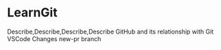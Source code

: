 # LearnGit
Describe,Describe,Describe,Describe GitHub and its relationship with Git
VSCode Changes
new-pr branch
